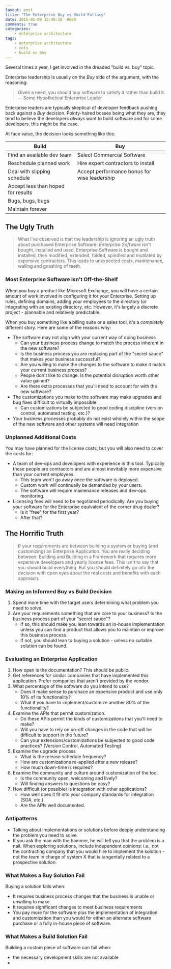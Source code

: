 ```yaml
---
layout: post
title: "The Enterprise Buy vs Build Fallacy"
date: 2015-01-09 15:48:18 -0600
comments: true
categories:
    - enterprise architecture
tags:
    - enterprise architecture
    - cots
    - build vs buy
---
```

Several times a year, I get involved in the dreaded "build vs. buy" topic.

Enterprise leadership is usually on the *Buy* side of the argument, with the reasoning:

> Given a need, you should buy software to satisfy it rather than build it.
> -- Some Hypothetical Enterprise Leader

Enterprise leaders are typically skeptical of developer feedback pushing back against a *Buy* decision. Pointy-haired bosses being what they are, they tend to believe the developers _always_ want to build software and for some developers, this might be the case.

At face value, the decision looks something like this:

Build                             | Buy
--------------------------------- | ------------------------------------
Find an available dev team        | Select Commercial Software
Reschedule planned work           | Hire expert contractors to install
Deal with slipping schedule       | Accept performance bonus for wise leadership
Accept less than hoped for results|
Bugs, bugs, bugs                  |
Maintain forever                  |

## The Ugly Truth

> What I've observed is that the leadership is ignoring an ugly truth about purchased Enterprise Software: _Enterprise Software_ isn't bought, installed and used. Enterprise Software is bought and installed, then modified, extended, folded, spindled and mutilated by expensive contractors. This leads to unexpected costs, maintenance, wailing and gnashing of teeth.

### Most Enterprise Software Isn't Off-the-Shelf

When you buy a product like Microsoft Exchange, you will have a certain amount of work involved in configuring it for your Enterprise. Setting up rules, defining domains, adding your employees to the directory (or integrating with an existing directory, etc. However, it's largely a discrete project - plannable and relatively predictable.

When you buy something like a billing suite or a sales tool, it's a *completely* different story. Here are some of the reasons why:

* The software may not align with your current way of doing business
    - Can your business process change to match the process inherent in the new software?
    - Is the business process you are replacing part of the "secret sauce" that makes your business successful?
    - Are you willing to make the changes to the software to make it match your current business process?
    - People don't like to change. Is the potential disruption worth other value gained?
    - Are there extra processes that you'll need to account for with the new software?
* The customizations you make to the software may make upgrades and bug fixes difficult to virtually impossible
    - Can customizations be subjected to good coding discipline (version control, automated testing, etc.)?
* Your business processes probably do not exist wholely within the scope of the new software and other systems will need integration

### Unplanned Additional Costs

You may have planned for the license costs, but you will also need to cover the costs for:

* A team of dev-ops and developers with experience in this tool. Typically these people are contractors and are almost inevitably more expensive than your current employees.
    - This team won't go away once the software is deployed.
    - Custom work will continually be demanded by your users.
    - The software will require mainenance releases and dev-ops monitoring.
* Licensing fees will need to be negotiated periodically. Are you buying your software for the Enterprise equivalent of the corner drug dealer?
    - Is it "free" for the first year?
    - After that?

## The Horrific Truth

> If your requirements are between building a system or buying (and customizing) an Enterprise Application. You are really deciding between: Building and Building in a Framework that requires more expensive developers and yearly license fees. This isn't to say that you should build everything. But you should definitely go into the decision with open eyes about the real costs and benefits with each approach.

### Making an Informed Buy vs Build Decision

1. Spend more time with the target users determining what problem you need to solve.
2. Are your requirements something that are core to your business? Is the business process part of your "secret sauce"?
    - If so, this should make you lean towards an in-house implementation unless you can find a product that allows you to maintain or improve this business process.
    - If not, you should lean to buying a solution - unless no suitable solution can be found.

### Evaluating an Enterprise Application

1. How open is the documentation? This should be public.
2. Get references for similar companies that have implemented this application. Prefer companies that aren't provided by the vendor.
3. What percentage of the software do you intend to use?
    - Does it make sense to purchace an expensive product and use only 10% of its functionality?
    - What if you have to implement/customize another 80% of the functionality?
4. Examine the APIs that permit customization.
    - Do these APIs permit the kinds of customizations that you'll need to make?
    - Will you have to rely on on-off changes in the code that will be difficult to support in the future?
    - Can your extensions/customizations be subjected to good code practices? (Version Control, Automated Testing)
5. Examine the upgrade process
    - What is the release schedule frequency?
    - How are customizations re-applied after a new release?
    - How much down-time is required?
6. Examine the community and culture around customization of the tool.
    - Is the community open, welcoming and lively?
    - Will finding answers to questions be easy?
7. How difficult (or possible) is integration with other applications?
    - How well does it fit into your company standards for integration (SOA, etc.)
    - Are the APIs well documented.

### Antipatterns

* Talking about implementations or solutions before deeply understanding the problem you need to solve.
* If you ask the man with the hammer, he will tell you that the problem is a nail. When exploring solutions, include independent opinions: i.e., not the contracting company that you would hire to implement the solution - not the team in charge of system X that is tangentally related to a prospective solution.

### What Makes a Buy Solution Fail

Buying a solution fails when:

* It requires business process changes that the business is unable or unwilling to make
* It requires significant changes to meet business requirements
* You pay more for the software plus the implementation of integration and customization than you would for either an alternate software purchase or a fully in-house piece of software.

### What Makes a Build Solution Fail

Building a custom piece of software can fail when:

* the necessary development skills are not available
* 
